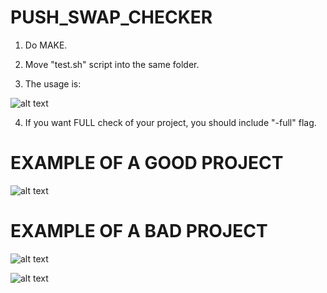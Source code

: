 # PUSH_SWAP_CHECKER

1) Do MAKE.

2) Move "test.sh" script into the same folder.

3) The usage is:

![alt text](https://raw.github.com/ksnow-be/push_swap_checker/master/PNGS/USAGE.png)

4) If you want FULL check of your project, you should include "-full" flag.

# EXAMPLE OF A GOOD PROJECT

![alt text](https://raw.github.com/ksnow-be/push_swap_checker/master/PNGS/OKAY_PS.png)

# EXAMPLE OF A BAD PROJECT

![alt text](https://raw.github.com/ksnow-be/push_swap_checker/master/PNGS/BAD_PS.png)


![alt text](https://raw.github.com/ksnow-be/push_swap_checker/master/SAMPLE.png)
